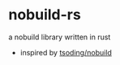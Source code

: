 # nobuild-rs
a nobuild library written in rust

 - inspired by [tsoding/nobuild](https://github.com/tsoding/nobuild)

